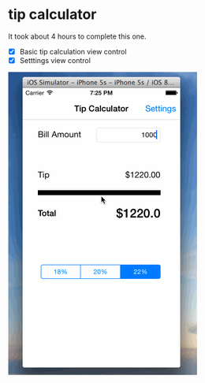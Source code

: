tip calculator
====

It took about 4 hours to complete this one.

- [x] Basic tip calculation view control
- [x] Setttings view control

![Animated gif demo of IOS tip app](https://github.com/lieyang/tips/blob/master/tips.gif)

